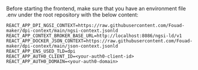 Before starting the frontend, make sure that you have an environment file .env under the root repository with the below content:
```
REACT_APP_DPI_NGSI_CONTEXT=https://raw.githubusercontent.com/Fouad-maker/dpi-context/main/ngsi-context.jsonld
REACT_APP_CONTEXT_BROKER_BASE_URL=http://localhost:8086/ngsi-ld/v1
REACT_APP_DOCKER_JSON_CONTEXT=https://raw.githubusercontent.com/Fouad-maker/dpi-context/main/json-context.jsonld
REACT_APP_ENS_USED_TLD=dpi
REACT_APP_AUTH0_CLIENT_ID=<your-auth0-client-id>
REACT_APP_AUTH0_DOMAIN=<your-auth0-domain>
```
